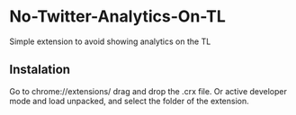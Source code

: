 # No-Twitter-Analytics-On-TL
Simple extension to avoid showing analytics on the TL

## Instalation

Go to chrome://extensions/ drag and drop the .crx file. Or active developer mode and load unpacked, and select the folder of the extension.
